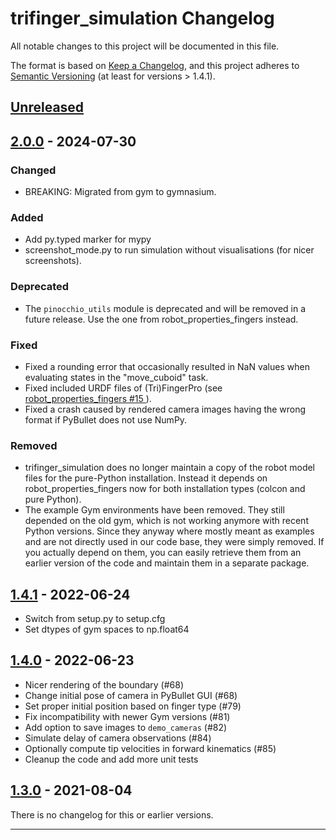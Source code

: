 trifinger_simulation Changelog
==============================

All notable changes to this project will be documented in this file.

The format is based on [Keep a Changelog](https://keepachangelog.com/en/1.0.0/),
and this project adheres to [Semantic Versioning](https://semver.org/spec/v2.0.0.html)
(at least for versions > 1.4.1).


## [Unreleased]

## [2.0.0] - 2024-07-30
### Changed
- BREAKING: Migrated from gym to gymnasium.

### Added
- Add py.typed marker for mypy
- screenshot_mode.py to run simulation without visualisations (for nicer screenshots).

### Deprecated
- The `pinocchio_utils` module is deprecated and will be removed in a future release.
  Use the one from robot_properties_fingers instead.

### Fixed
- Fixed a rounding error that occasionally resulted in NaN values when evaluating states
  in the "move_cuboid" task.
- Fixed included URDF files of (Tri)FingerPro (see [robot_properties_fingers #15
  ](https://github.com/open-dynamic-robot-initiative/robot_properties_fingers/pull/15)).
- Fixed a crash caused by rendered camera images having the wrong format if PyBullet
  does not use NumPy.

### Removed
- trifinger_simulation does no longer maintain a copy of the robot model files for the
  pure-Python installation.  Instead it depends on robot_properties_fingers now for both
  installation types (colcon and pure Python).
- The example Gym environments have been removed.  They still depended on the old gym,
  which is not working anymore with recent Python versions.  Since they anyway where
  mostly meant as examples and are not directly used in our code base, they were simply
  removed.  If you actually depend on them, you can easily retrieve them from an earlier
  version of the code and maintain them in a separate package.


## [1.4.1] - 2022-06-24

- Switch from setup.py to setup.cfg
- Set dtypes of gym spaces to np.float64


## [1.4.0] - 2022-06-23

- Nicer rendering of the boundary (#68)
- Change initial pose of camera in PyBullet GUI (#68)
- Set proper initial position based on finger type (#79)
- Fix incompatibility with newer Gym versions (#81)
- Add option to save images to `demo_cameras` (#82)
- Simulate delay of camera observations (#84)
- Optionally compute tip velocities in forward kinematics (#85)
- Cleanup the code and add more unit tests

## [1.3.0] - 2021-08-04

There is no changelog for this or earlier versions.

---

[Unreleased]: https://github.com/open-dynamic-robot-initiative/trifinger_simluation/compare/v2.0.0...HEAD
[2.0.0]: https://github.com/open-dynamic-robot-initiative/trifinger_simluation/compare/v1.4.1...v2.0.0
[1.4.1]: https://github.com/open-dynamic-robot-initiative/trifinger_simluation/compare/v1.4.0...v1.4.1
[1.4.0]: https://github.com/open-dynamic-robot-initiative/trifinger_simluation/compare/v1.3.0...v1.4.0
[1.3.0]: https://github.com/open-dynamic-robot-initiative/trifinger_simluation/releases/tag/v1.3.0
